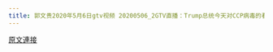 ```yaml
---
title: 郭文贵2020年5月6日gtv视频 20200506_2GTV直播：Trump总统今天对CCP病毒的看法和定义，这是我所希望看到的，我相信这是来自爆料革命！
---
```


[原文連接](https://gnews.org/ThreadView/53478485)


